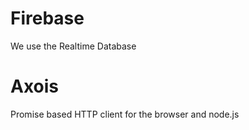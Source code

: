 # Firebase

We use the Realtime Database

# Axois

Promise based HTTP client for the browser and node.js

